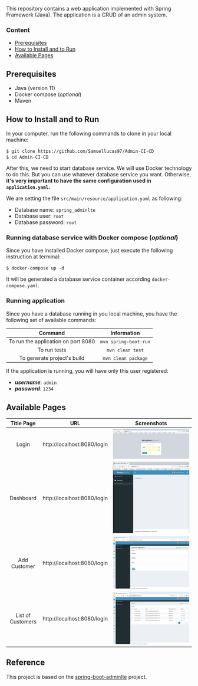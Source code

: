 
This repository contains a web application implemented with Spring Framework (Java). The application is a CRUD of an admin system. 


### Content
- [Prerequisites](#prerequisites)
- [How to Install and to Run](#how-to-install-and-to-run)
- [Available Pages](#available-pages)


## Prerequisites

- Java (version 11)
- Docker compose (_optional_)
- Maven

## How to Install and to Run

In your computer, run the following commands to clone in your local machine:

```
$ git clone https://github.com/Samuellucas97/Admin-CI-CD  
$ cd Admin-CI-CD
```
After this, we need to start database service. We will use Docker technology to do this. But you can use whatever database service you want.
Otherwise, **it's very important to have the same configuration used in `application.yaml`.**

We are setting the file `src/main/resource/application.yaml` as following:

- Database name: `spring_adminlte`
- Database user: `root`
- Database password: `root`

### Running database service with Docker compose (_optional_)

Since you have installed Docker compose, just execute the following instruction at terminal:

```
$ docker-compose up -d
```

It will be generated a database service container according `docker-compose.yaml`.



### Running application

Since you have a database running in you local machine, you have the following set of available commands:

|                Command               |              Information             |
|:------------------------------------:|:------------------------------------:|
| To run the application  on port 8080 |          `mvn spring-boot:run`         |
|           To run tests          |     `mvn clean test`    |
|      To generate project's build     |    `mvn clean package`    |


If the application is running, you will have only this user registered:

- ***username***: `admin`
- ***password***: `1234`

## Available Pages

| Title Page |                URL               |              Screenshots             |
|:------------------------------------:|:------------------------------------:|:------------------------------------:|
| Login | http://localhost:8080/login |          ![Login Page](img/login.png "Login Page")         |
| Dashboard | http://localhost:8080/login |          ![Dashboard Page](img/dashboard.png "Dashboard Page")        |
| Add Customer | http://localhost:8080/login |          ![Add Customer Page](img/add.png "Add Customer Page")        |
| List of Customers | http://localhost:8080/login |          ![List Page](img/list2.png "List Page")        |



## Reference

This project is based on the [spring-boot-adminlte](https://github.com/hendisantika/spring-boot-adminlte) project.  

